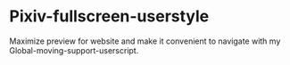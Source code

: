 # Pixiv-fullscreen-userstyle
Maximize preview for website and make it convenient to navigate with my Global-moving-support-userscript.
